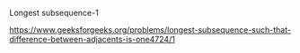 Longest subsequence-1

https://www.geeksforgeeks.org/problems/longest-subsequence-such-that-difference-between-adjacents-is-one4724/1
